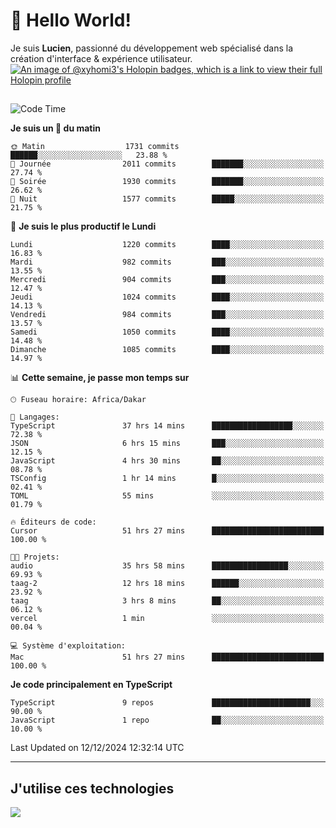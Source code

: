# 👋 Hello World!

Je suis **Lucien**, passionné du développement web spécialisé dans la création d'interface & expérience utilisateur.
[![An image of @xyhomi3's Holopin badges, which is a link to view their full Holopin profile](https://holopin.me/xyhomi3)](https://holopin.io/@xyhomi3)

##

<!--START_SECTION:waka-->
![Code Time](http://img.shields.io/badge/Code%20Time-2%2C780%20hrs%2052%20mins-blue)

**Je suis un 🐤 du matin** 

```text
🌞 Matin                  1731 commits        ██████░░░░░░░░░░░░░░░░░░░   23.88 % 
🌆 Journée                2011 commits        ███████░░░░░░░░░░░░░░░░░░   27.74 % 
🌃 Soirée                 1930 commits        ███████░░░░░░░░░░░░░░░░░░   26.62 % 
🌙 Nuit                   1577 commits        █████░░░░░░░░░░░░░░░░░░░░   21.75 % 
```
📅 **Je suis le plus productif le Lundi** 

```text
Lundi                    1220 commits        ████░░░░░░░░░░░░░░░░░░░░░   16.83 % 
Mardi                    982 commits         ███░░░░░░░░░░░░░░░░░░░░░░   13.55 % 
Mercredi                 904 commits         ███░░░░░░░░░░░░░░░░░░░░░░   12.47 % 
Jeudi                    1024 commits        ████░░░░░░░░░░░░░░░░░░░░░   14.13 % 
Vendredi                 984 commits         ███░░░░░░░░░░░░░░░░░░░░░░   13.57 % 
Samedi                   1050 commits        ████░░░░░░░░░░░░░░░░░░░░░   14.48 % 
Dimanche                 1085 commits        ████░░░░░░░░░░░░░░░░░░░░░   14.97 % 
```


📊 **Cette semaine, je passe mon temps sur** 

```text
🕑︎ Fuseau horaire: Africa/Dakar

💬 Langages: 
TypeScript               37 hrs 14 mins      ██████████████████░░░░░░░   72.38 % 
JSON                     6 hrs 15 mins       ███░░░░░░░░░░░░░░░░░░░░░░   12.15 % 
JavaScript               4 hrs 30 mins       ██░░░░░░░░░░░░░░░░░░░░░░░   08.78 % 
TSConfig                 1 hr 14 mins        █░░░░░░░░░░░░░░░░░░░░░░░░   02.41 % 
TOML                     55 mins             ░░░░░░░░░░░░░░░░░░░░░░░░░   01.79 % 

🔥 Éditeurs de code: 
Cursor                   51 hrs 27 mins      █████████████████████████   100.00 % 

🐱‍💻 Projets: 
audio                    35 hrs 58 mins      █████████████████░░░░░░░░   69.93 % 
taag-2                   12 hrs 18 mins      ██████░░░░░░░░░░░░░░░░░░░   23.92 % 
taag                     3 hrs 8 mins        ██░░░░░░░░░░░░░░░░░░░░░░░   06.12 % 
vercel                   1 min               ░░░░░░░░░░░░░░░░░░░░░░░░░   00.04 % 

💻 Système d'exploitation: 
Mac                      51 hrs 27 mins      █████████████████████████   100.00 % 
```

**Je code principalement en TypeScript** 

```text
TypeScript               9 repos             ██████████████████████░░░   90.00 % 
JavaScript               1 repo              ██░░░░░░░░░░░░░░░░░░░░░░░   10.00 % 
```




 Last Updated on 12/12/2024 12:32:14 UTC
<!--END_SECTION:waka-->
---

## J'utilise ces technologies

<p align="left">
  <a href="https://skillicons.dev">
    <img src="https://skillicons.dev/icons?i=ts,js,md,scss,tailwind,react,docker,express,astro,vite,nextjs,vercel,figma,ableton" />
  </a>
</p>

